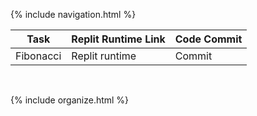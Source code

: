 {% include navigation.html %}



| Task | Replit Runtime Link | Code Commit | 
| --- | --- | --- |
| Fibonacci | Replit runtime | Commit |

<br>

{% include organize.html %}




